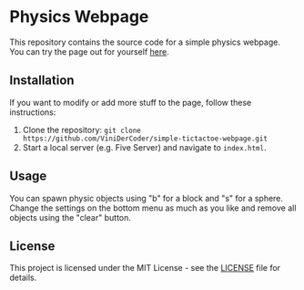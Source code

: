 # Physics Webpage

This repository contains the source code for a simple physics webpage. You can try the page out for yourself [here](https://vinidercoder.github.io/physics-webpage/).

## Installation

If you want to modify or add more stuff to the page, follow these instructions:

1. Clone the repository: `git clone https://github.com/ViniDerCoder/simple-tictactoe-webpage.git`
2. Start a local server (e.g. Five Server) and navigate to `index.html`.

## Usage

You can spawn physic objects using "b" for a block and "s" for a sphere. Change the settings on the bottom menu as much as you like and remove all objects using the "clear" button.

## License

This project is licensed under the MIT License - see the [LICENSE](LICENSE) file for details.